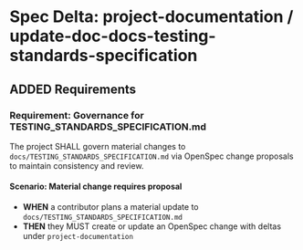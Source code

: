 # Spec Delta: project-documentation / update-doc-docs-testing-standards-specification

## ADDED Requirements

### Requirement: Governance for TESTING_STANDARDS_SPECIFICATION.md

The project SHALL govern material changes to `docs/TESTING_STANDARDS_SPECIFICATION.md` via OpenSpec change proposals to maintain consistency and review.

#### Scenario: Material change requires proposal

- **WHEN** a contributor plans a material update to `docs/TESTING_STANDARDS_SPECIFICATION.md`
- **THEN** they MUST create or update an OpenSpec change with deltas under `project-documentation`

